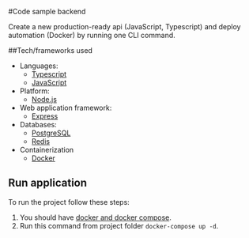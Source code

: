 #Code sample backend

Create a new production-ready api (JavaScript, Typescript) and deploy automation (Docker) by running one CLI command.

##Tech/frameworks used
* Languages:
  * [Typescript](https://www.typescriptlang.org/)
  * [JavaScript](https://developer.mozilla.org/)
* Platform:
  * [Node.js](https://nodejs.org/)
* Web application framework:
  * [Express](http://expressjs.com/)
* Databases:
  * [PostgreSQL](https://www.postgresql.org/)
  * [Redis](https://redis.io/)
* Containerization
  * [Docker](https://www.docker.com/)
    
## Run application

To run the project follow these steps:
1. You should have [docker and docker compose](https://www.docker.com/).
2. Run this command from project folder `docker-compose up -d`.



